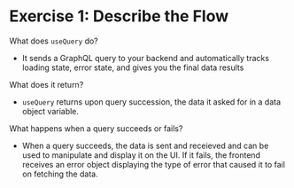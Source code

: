 # Exercise 1: Describe the Flow

What does `useQuery` do?

- It sends a GraphQL query to your backend and automatically tracks loading state, error state, and gives you the final data results

What does it return?

- `useQuery` returns upon query succession, the data it asked for in a data object variable.

What happens when a query succeeds or fails?

- When a query succeeds, the data is sent and receieved and can be used to manipulate and display it on the UI. If it fails, the frontend receives an error object displaying the type of error that caused it to fail on fetching the data.
